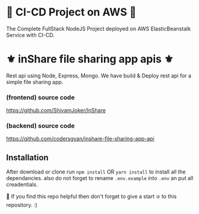 # 🔰 CI-CD Project on AWS 🔰

The Complete FullStack NodeJS Project deployed on AWS ElasticBeanstalk Service with CI-CD.


# ⚜️ inShare file sharing app apis ⚜️

Rest api using Node, Express, Mongo.
We have build & Deploy rest api for a simple file sharing app. 


### (frontend) source code 
https://github.com/ShivamJoker/InShare

### (backend) source code 
https://github.com/codersgyan/inshare-file-sharing-app-api

## Installation 
After download or clone run `npm install` OR `yarn install` to install all the dependancies.
also do not forget to rename `.env.example` into `.env` an put all creadentials.

🙏 If you find this repo helpful then don't forget to give a start ❇️ to this repository. :)

